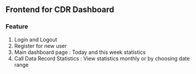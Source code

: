 ## Frontend for CDR Dashboard

### Feature
1. Login and Logout
2. Register for new user
2. Main dashboard page : Today and this week statistics
3. Call Data Record Statistics : View statistics monthly or by choosing date range
